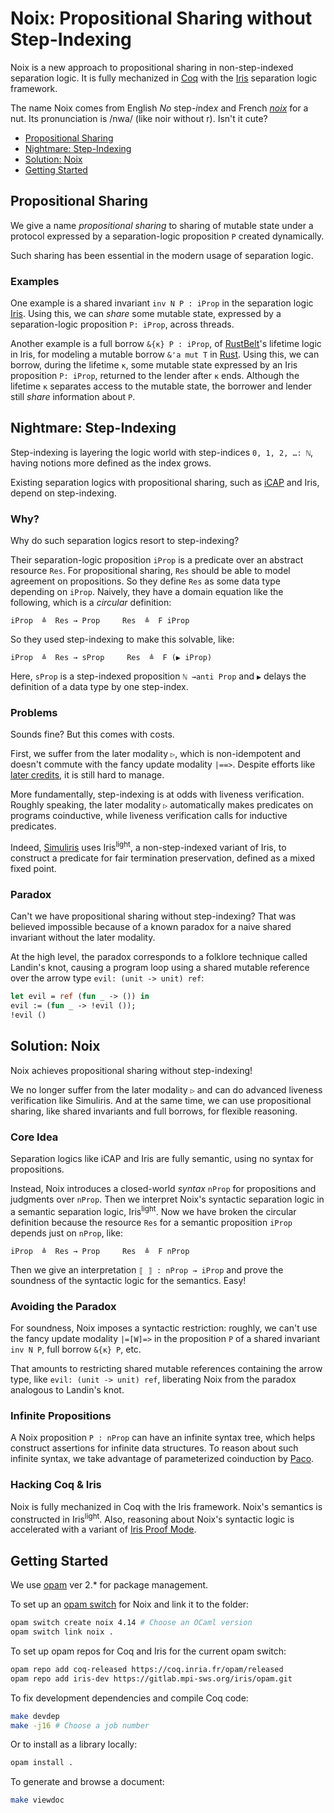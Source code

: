 # Noix: Propositional Sharing without Step-Indexing

Noix is a new approach to propositional sharing
in non-step-indexed separation logic.
It is fully mechanized in [Coq](https://coq.inria.fr/) with the [Iris](https://iris-project.org/) separation logic framework.

The name Noix comes from English *No* step-*i*nde*x* and French [*noix*](https://en.wiktionary.org/wiki/noix) for a nut.
Its pronunciation is /nwa/ (like noir without r).
Isn't it cute?

- [Propositional Sharing](#propositional-sharing)
- [Nightmare: Step-Indexing](#nightmare-step-indexing)
- [Solution: Noix](#solution-noix)
- [Getting Started](#getting-started)

## Propositional Sharing

We give a name *propositional sharing*
to sharing of mutable state under a protocol expressed by a separation-logic proposition `P` created dynamically.

Such sharing has been essential in the modern usage of separation logic.

### Examples

One example is a shared invariant `inv N P : iProp`
in the separation logic [Iris](https://iris-project.org/).
Using this, we can *share* some mutable state, expressed by a separation-logic proposition `P: iProp`, across threads.

Another example is a full borrow `&{κ} P : iProp`,
of [RustBelt](https://plv.mpi-sws.org/rustbelt/popl18/)'s lifetime logic in Iris,
for modeling a mutable borrow `&'a mut T` in [Rust](https://www.rust-lang.org/).
Using this, we can borrow, during the lifetime `κ`, some mutable state expressed by an Iris proposition `P: iProp`,
returned to the lender after `κ` ends.
Although the lifetime `κ` separates access to the mutable state,
the borrower and lender still *share* information about `P`.

## Nightmare: Step-Indexing

Step-indexing is layering the logic world with step-indices `0, 1, 2, …: ℕ`,
having notions more defined as the index grows.

Existing separation logics with propositional sharing,
such as [iCAP](https://www.cs.au.dk/~birke/papers/icap-conf.pdf) and Iris,
depend on step-indexing.

### Why?

Why do such separation logics resort to step-indexing?

Their separation-logic proposition `iProp` is a predicate over an abstract resource `Res`.
For propositional sharing, `Res` should be able to model agreement on propositions.
So they define `Res` as some data type depending on `iProp`.
Naively, they have a domain equation like the following,
which is a *circular* definition:
```
iProp  ≜  Res → Prop     Res  ≜  F iProp
```
So they used step-indexing to make this solvable, like:
```
iProp  ≜  Res → sProp     Res  ≜  F (▶ iProp)
```
Here, `sProp` is a step-indexed proposition `ℕ →anti Prop`
and `▶` delays the definition of a data type by one step-index.

### Problems

Sounds fine? But this comes with costs.

First, we suffer from the later modality `▷`, which is non-idempotent and doesn't commute with the fancy update modality `|==>`.
Despite efforts like [later credits](https://plv.mpi-sws.org/later-credits/), it is still hard to manage.

More fundamentally, step-indexing is at odds with liveness verification.
Roughly speaking, the later modality `▷` automatically makes predicates on programs coinductive,
while liveness verification calls for inductive predicates.

Indeed, [Simuliris](https://iris-project.org/pdfs/2022-popl-simuliris.pdf) uses Iris<sup>light</sup>, a non-step-indexed variant of Iris, to construct a predicate for fair termination preservation, defined as a mixed fixed point.

### Paradox

Can't we have propositional sharing without step-indexing?
That was believed impossible because of a known paradox for a naive shared invariant without the later modality.

At the high level, the paradox corresponds to a folklore technique called Landin's knot,
causing a program loop using a shared mutable reference over the arrow type `evil: (unit -> unit) ref`:
```ocaml
let evil = ref (fun _ -> ()) in
evil := (fun _ -> !evil ());
!evil ()
```

## Solution: Noix

Noix achieves propositional sharing without step-indexing!

We no longer suffer from the later modality `▷` and can do advanced liveness verification like Simuliris.
And at the same time, we can use propositional sharing, like shared invariants and full borrows, for flexible reasoning.

### Core Idea

Separation logics like iCAP and Iris are fully semantic, using no syntax for propositions.

Instead, Noix introduces a closed-world *syntax* `nProp` for propositions and judgments over `nProp`.
Then we interpret Noix's syntactic separation logic in a semantic separation logic, Iris<sup>light</sup>.
Now we have broken the circular definition
because the resource `Res` for a semantic proposition `iProp` depends just on `nProp`, like:
```
iProp  ≜  Res → Prop     Res  ≜  F nProp
```
Then we give an interpretation `⟦ ⟧ : nProp → iProp`
and prove the soundness of the syntactic logic for the semantics.
Easy!

### Avoiding the Paradox

For soundness, Noix imposes a syntactic restriction:
roughly, we can't use the fancy update modality `|=[W]=>` in the proposition `P` of a shared invariant `inv N P`, full borrow `&{κ} P`, etc.

That amounts to restricting shared mutable references containing the arrow type, like `evil: (unit -> unit) ref`,
liberating Noix from the paradox analogous to Landin's knot.

### Infinite Propositions

A Noix proposition `P : nProp` can have an infinite syntax tree,
which helps construct assertions for infinite data structures.
To reason about such infinite syntax, we take advantage of parameterized coinduction by [Paco](https://plv.mpi-sws.org/paco/).

### Hacking Coq & Iris

Noix is fully mechanized in Coq with the Iris framework.
Noix's semantics is constructed in Iris<sup>light</sup>.
Also, reasoning about Noix's syntactic logic is accelerated
with a variant of [Iris Proof Mode](https://iris-project.org/pdfs/2017-popl-proofmode-final.pdf).

## Getting Started

We use [opam](https://opam.ocaml.org/) ver 2.* for package management.

To set up an [opam switch](https://opam.ocaml.org/doc/man/opam-switch.html) for Noix and link it to the folder:
```bash
opam switch create noix 4.14 # Choose an OCaml version
opam switch link noix .
```

To set up opam repos for Coq and Iris for the current opam switch:
```bash
opam repo add coq-released https://coq.inria.fr/opam/released
opam repo add iris-dev https://gitlab.mpi-sws.org/iris/opam.git
```

To fix development dependencies and compile Coq code:
```bash
make devdep
make -j16 # Choose a job number
```

Or to install as a library locally:
```bash
opam install .
```

To generate and browse a document:
```bash
make viewdoc
```
